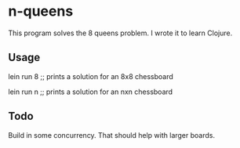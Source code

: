# n-queens
This program solves the 8 queens problem.  I wrote it to learn Clojure.

## Usage
lein run 8    ;; prints a solution for an 8x8 chessboard

lein run n    ;; prints a solution for an nxn chessboard

## Todo
Build in some concurrency.  That should help with larger boards.
